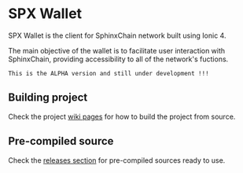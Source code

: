 <!-- ![alt text](src/assets/logos/spx.png) -->




# SPX Wallet

SPX Wallet is the client for SphinxChain network built using Ionic 4. 

The main objective of the wallet is to facilitate user interaction with SphinxChain, providing accessibility to all of the network's fuctions.

`This is the ALPHA version and still under development !!!`


## Building project

Check the project [wiki pages](https://git.spxtek.com/spxdev/spx-wallet/wikis/home) for how to build the project from source.

## Pre-compiled source

Check the [releases section](https://git.spxtek.com/spxdev/spx-wallet/releases) for pre-compiled sources ready to use.
